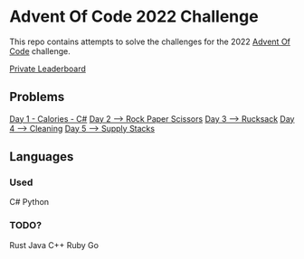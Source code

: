 # Advent Of Code 2022 Challenge

This repo contains attempts to solve the challenges for the 2022 [Advent Of Code](https://adventofcode.com/2022) challenge.

[Private Leaderboard](https://adventofcode.com/2022/leaderboard/private/view/2272611)

## Problems

[Day 1 - Calories - C#](day1/csharp)
[Day 2 --> Rock Paper Scissors](day2)
[Day 3 --> Rucksack](day3)
[Day 4 --> Cleaning](day4)
[Day 5 --> Supply Stacks](day4)

## Languages

### Used

C#
Python

### TODO?

Rust
Java
C++
Ruby
Go
